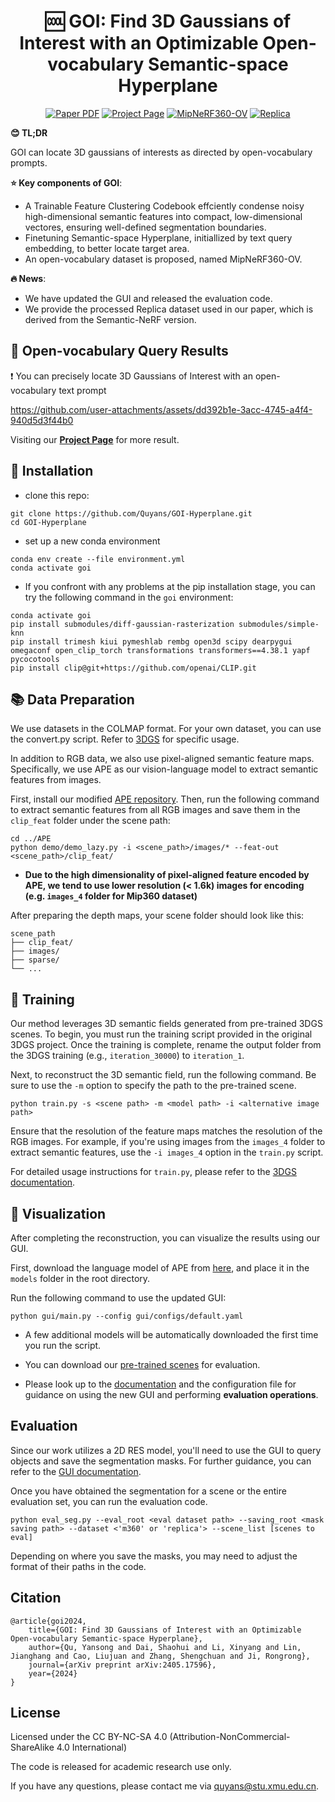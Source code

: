 
<p align="center">
<!--   <h1 align="center"><img height="100" src="https://github.com/imlixinyang/director3d-page/raw/master/assets/icon.ico"></h1> -->
  <h1 align="center">🆒 <b>GOI</b>: Find 3D Gaussians of Interest with an Optimizable Open-vocabulary Semantic-space Hyperplane</h1>
  <p align="center">
        <a href="https://arxiv.org/abs/2405.17596"><img src='https://img.shields.io/badge/arXiv-GOI-red?logo=arxiv' alt='Paper PDF'></a>
        <a href='https://quyans.github.io/GOI-Hyperplane/'><img src='https://img.shields.io/badge/Project_Page-GOI-green' alt='Project Page'></a>
        <a href='https://drive.google.com/file/d/1JunEiWyPNwGprdqXh-D2dTQPFMaRisDz/view?usp=sharing'><img src='https://img.shields.io/badge/Dataset-MipNeRF360 OV-yellow?logo=databricks' alt='MipNeRF360-OV'></a>
        <a href='https://drive.google.com/file/d/1n8qf47GFvcWVgKkk0QQnc3VeEVDqxkBr/view'><img src='https://img.shields.io/badge/Dataset-Replica-yellow?logo=databricks' alt='Replica'></a>
  </p>

<!-- <img src='assets/pipeline.gif'> -->
**😊 TL;DR**

GOI can locate 3D gaussians of interests as directed by open-vocabulary prompts.


**⭐ Key components of GOI**:


- A Trainable Feature Clustering Codebook effciently condense noisy high-dimensional semantic features into compact, low-dimensional vectores, ensuring well-defined segmentation boundaries.
- Finetuning Semantic-space Hyperplane, initiallized by text query embedding, to better locate target area.
- An open-vocabulary dataset is proposed, named MipNeRF360-OV.

**🔥 News**:

- We have updated the GUI and released the evaluation code.
- We provide the processed Replica dataset used in our paper, which is derived from the Semantic-NeRF version.


## 📖 Open-vocabulary Query Results
❗ You can precisely locate 3D Gaussians of Interest with an open-vocabulary text prompt


https://github.com/user-attachments/assets/dd392b1e-3acc-4745-a4f4-940d5d3f44b0

Visiting our [**Project Page**](https://quyans.github.io/GOI-Hyperplane/) for more result.

## 🔧 Installation
- clone this repo:
```
git clone https://github.com/Quyans/GOI-Hyperplane.git
cd GOI-Hyperplane
```

- set up a new conda environment
```
conda env create --file environment.yml
conda activate goi
```

- If you confront with any problems at the pip installation stage, you can try the following command in the `goi` environment:
```
conda activate goi
pip install submodules/diff-gaussian-rasterization submodules/simple-knn
pip install trimesh kiui pymeshlab rembg open3d scipy dearpygui omegaconf open_clip_torch transformations transformers==4.38.1 yapf pycocotools
pip install clip@git+https://github.com/openai/CLIP.git
```

## 📚 Data Preparation
We use datasets in the COLMAP format. For your own dataset, you can use the convert.py script. Refer to [3DGS](https://github.com/graphdeco-inria/gaussian-splatting?tab=readme-ov-file#processing-your-own-scenes) for specific usage.

In addition to RGB data, we also use pixel-aligned semantic feature maps. Specifically, we use APE as our vision-language model to extract semantic features from images.

First, install our modified [APE repository](https://github.com/Atrovast/APE). Then, run the following command to extract semantic features from all RGB images and save them in the `clip_feat` folder under the scene path:
```shell
cd ../APE
python demo/demo_lazy.py -i <scene_path>/images/* --feat-out <scene_path>/clip_feat/
```
- **Due to the high dimensionality of pixel-aligned feature encoded by APE, we tend to use lower resolution (< 1.6k) images for encoding (e.g. `images_4` folder for Mip360 dataset)**

After preparing the depth maps, your scene folder should look like this:
```
scene_path
├── clip_feat/
├── images/
├── sparse/
└── ...
```

## 🚋 Training
Our method leverages 3D semantic fields generated from pre-trained 3DGS scenes. To begin, you must run the training script provided in the original 3DGS project. Once the training is complete, rename the output folder from the 3DGS training (e.g., `iteration_30000`) to `iteration_1`.

Next, to reconstruct the 3D semantic field, run the following command. Be sure to use the `-m` option to specify the path to the pre-trained scene.
```shell
python train.py -s <scene path> -m <model path> -i <alternative image path>
```

Ensure that the resolution of the feature maps matches the resolution of the RGB images. For example, if you're using images from the `images_4` folder to extract semantic features, use the `-i images_4` option in the `train.py` script.

For detailed usage instructions for `train.py`, please refer to the [3DGS documentation](https://github.com/graphdeco-inria/gaussian-splatting?tab=readme-ov-file#running).

## 👀 Visualization

After completing the reconstruction, you can visualize the results using our GUI. 

First, download the language model of APE from [here](https://drive.google.com/drive/folders/1r7oe-1S58u1QQFouAXn4n6abtfwPOtDF), and place it in the `models` folder in the root directory.

Run the following command to use the updated GUI:
```shell
python gui/main.py --config gui/configs/default.yaml
```
- A few additional models will be automatically downloaded the first time you run the script.

- You can download our [pre-trained scenes](https://drive.google.com/drive/folders/1a0TnchJ-ePpBSO7VHlRCsDs7zJyOCGM9) for evaluation. 

- Please look up to the [documentation](gui/gui_doc.md) and the configuration file for guidance on using the new GUI and performing **evaluation operations**.

## Evaluation
Since our work utilizes a 2D RES model, you'll need to use the GUI to query objects and save the segmentation masks. For further guidance, you can refer to the [GUI documentation](gui/gui_doc.md).

Once you have obtained the segmentation for a scene or the entire evaluation set, you can run the evaluation code.

```shell
python eval_seg.py --eval_root <eval dataset path> --saving_root <mask saving path> --dataset <'m360' or 'replica'> --scene_list [scenes to eval]
```

Depending on where you save the masks, you may need to adjust the format of their paths in the code.

## Citation

```
@article{goi2024,
    title={GOI: Find 3D Gaussians of Interest with an Optimizable Open-vocabulary Semantic-space Hyperplane},
    author={Qu, Yansong and Dai, Shaohui and Li, Xinyang and Lin, Jianghang and Cao, Liujuan and Zhang, Shengchuan and Ji, Rongrong},
    journal={arXiv preprint arXiv:2405.17596},
    year={2024}
}
```


## License

Licensed under the CC BY-NC-SA 4.0 (Attribution-NonCommercial-ShareAlike 4.0 International)


The code is released for academic research use only. 

If you have any questions, please contact me via [quyans@stu.xmu.edu.cn](mailto:quyans@stu.xmu.edu.cn). 
